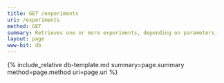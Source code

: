 ```yaml
---
title: GET /experiments
uri: /experiments
method: GET
summary: Retrieves one or more experiments, depending on parameters.
layout: page
www-bit: db
---
```


{% include_relative db-template.md summary=page.summary method=page.method uri=page.uri %}

